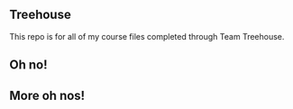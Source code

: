 ## Treehouse

This repo is for all of my course files completed through Team Treehouse.

## Oh no!

## More oh nos!